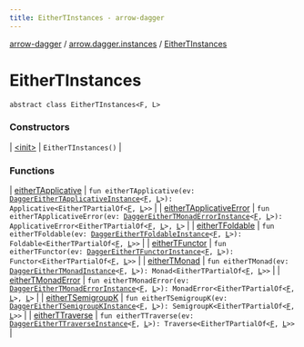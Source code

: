 ```yaml
---
title: EitherTInstances - arrow-dagger
---
```


[arrow-dagger](../../index.html) / [arrow.dagger.instances](../index.html) / [EitherTInstances](./index.html)

# EitherTInstances

`abstract class EitherTInstances<F, L>`

### Constructors

| [&lt;init&gt;](-init-.html) | `EitherTInstances()` |

### Functions

| [eitherTApplicative](either-t-applicative.html) | `fun eitherTApplicative(ev: `[`DaggerEitherTApplicativeInstance`](../-dagger-either-t-applicative-instance/index.html)`<`[`F`](index.html#F)`, `[`L`](index.html#L)`>): Applicative<EitherTPartialOf<`[`F`](index.html#F)`, `[`L`](index.html#L)`>>` |
| [eitherTApplicativeError](either-t-applicative-error.html) | `fun eitherTApplicativeError(ev: `[`DaggerEitherTMonadErrorInstance`](../-dagger-either-t-monad-error-instance/index.html)`<`[`F`](index.html#F)`, `[`L`](index.html#L)`>): ApplicativeError<EitherTPartialOf<`[`F`](index.html#F)`, `[`L`](index.html#L)`>, `[`L`](index.html#L)`>` |
| [eitherTFoldable](either-t-foldable.html) | `fun eitherTFoldable(ev: `[`DaggerEitherTFoldableInstance`](../-dagger-either-t-foldable-instance/index.html)`<`[`F`](index.html#F)`, `[`L`](index.html#L)`>): Foldable<EitherTPartialOf<`[`F`](index.html#F)`, `[`L`](index.html#L)`>>` |
| [eitherTFunctor](either-t-functor.html) | `fun eitherTFunctor(ev: `[`DaggerEitherTFunctorInstance`](../-dagger-either-t-functor-instance/index.html)`<`[`F`](index.html#F)`, `[`L`](index.html#L)`>): Functor<EitherTPartialOf<`[`F`](index.html#F)`, `[`L`](index.html#L)`>>` |
| [eitherTMonad](either-t-monad.html) | `fun eitherTMonad(ev: `[`DaggerEitherTMonadInstance`](../-dagger-either-t-monad-instance/index.html)`<`[`F`](index.html#F)`, `[`L`](index.html#L)`>): Monad<EitherTPartialOf<`[`F`](index.html#F)`, `[`L`](index.html#L)`>>` |
| [eitherTMonadError](either-t-monad-error.html) | `fun eitherTMonadError(ev: `[`DaggerEitherTMonadErrorInstance`](../-dagger-either-t-monad-error-instance/index.html)`<`[`F`](index.html#F)`, `[`L`](index.html#L)`>): MonadError<EitherTPartialOf<`[`F`](index.html#F)`, `[`L`](index.html#L)`>, `[`L`](index.html#L)`>` |
| [eitherTSemigroupK](either-t-semigroup-k.html) | `fun eitherTSemigroupK(ev: `[`DaggerEitherTSemigroupKInstance`](../-dagger-either-t-semigroup-k-instance/index.html)`<`[`F`](index.html#F)`, `[`L`](index.html#L)`>): SemigroupK<EitherTPartialOf<`[`F`](index.html#F)`, `[`L`](index.html#L)`>>` |
| [eitherTTraverse](either-t-traverse.html) | `fun eitherTTraverse(ev: `[`DaggerEitherTTraverseInstance`](../-dagger-either-t-traverse-instance/index.html)`<`[`F`](index.html#F)`, `[`L`](index.html#L)`>): Traverse<EitherTPartialOf<`[`F`](index.html#F)`, `[`L`](index.html#L)`>>` |

